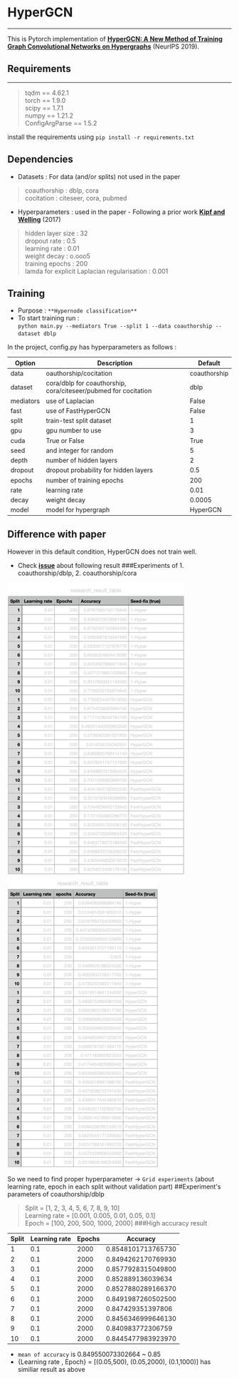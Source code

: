 # HyperGCN
_________
This is Pytorch implementation of **[HyperGCN: A New Method of Training Graph Convolutional Networks on Hypergraphs](https://github.com/malllabiisc/HyperGCN)** (NeurIPS 2019).

## Requirements
______________
> tqdm == 4.62.1  
> torch == 1.9.0  
> scipy == 1.7.1  
> numpy == 1.21.2  
> ConfigArgParse == 1.5.2  

install the requirements using `pip install -r requirements.txt`

## Dependencies
* Datasets : For data (and/or splits) not used in the paper
> coauthorship : dblp, cora  
> cocitation : citeseer, cora, pubmed
* Hyperparameters : used in the paper - Following a prior work **[Kipf and Welling](https://github.com/tkipf/gcn)** (2017)
> hidden layer size : 32  
> dropout rate : 0.5  
> learning rate : 0.01  
> weight decay : o.ooo5  
> training epochs : 200  
> lamda for explicit Laplacian regularisation : 0.001  

## Training
* Purpose : `**Hypernode classification**`
* To start training run :  
    `python main.py --mediators True --split 1 --data coauthorship -- dataset dblp`

In the project, config.py has hyperparameters as follows :

 Option | Description | Default
 ------- | ---------- | --------
 data | oauthorship/cocitation | coauthorship
 dataset | cora/dblp for coauthorship, cora/citeseer/pubmed for cocitation | dblp
 mediators | use of Laplacian | False
 fast | use of FastHyperGCN | False
 split | train-test split dataset | 1
 gpu | gpu number to use | 3
 cuda | True or False | True
 seed | and integer for random | 5
 depth | number of hidden layers | 2
 dropout | dropout probability for hidden layers | 0.5
 epochs | number of training epochs | 200
 rate | learning rate | 0.01
 decay | weight decay | 0.0005
 model | model for hypergraph | HyperGCN

## Difference with paper

However in this default condition, HyperGCN does not train well.  
- Check **[issue](https://github.com/malllabiisc/HyperGCN/issues/1)** about following result
###Experiments of 1. coauthorship/dblp, 2. coauthorship/cora

![coauthorship/dblp.png](coauthorship-dblp.png) ![coauthorship/cora.png](coauthorship-cora.png)

So we need to find proper hyperparameter -> `Grid experiments` (about learning rate, epoch in each split without validation part)
##Experiment's parameters of coauthorship/dblp
> Split = [1, 2, 3, 4, 5, 6, 7, 8, 9, 10]  
> Learning rate = [0.001, 0.005, 0.01, 0.05, 0.1]  
> Epoch = [100, 200, 500, 1000, 2000]
###High accuracy result

 Split | Learning rate | Epochs | Accuracy 
 ----- | ------------- | ------ | --------
 1 | 0.1 | 2000 | 0.8548101713765730
 2 | 0.1 | 2000 | 0.8494262170769930
 3 | 0.1 | 2000 | 0.8577928315049800
 4 | 0.1 | 2000 | 0.852889136039634
 5 | 0.1 | 2000 | 0.8527880289166370
 6 | 0.1 | 2000 | 0.8491987260502500
 7 | 0.1 | 2000 | 0.847429351397806
 8 | 0.1 | 2000 | 0.8456346999646130
 9 | 0.1 | 2000 | 0.840983772306759
 10 | 0.1 | 2000 | 0.8445477983923970

- `mean of accuracy` is 0.849550073302664 ~ 0.85  
- {Learning rate , Epoch} = [(0.05,500), (0.05,2000), (0.1,1000)] has similiar result as above

